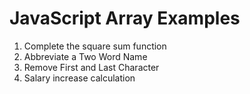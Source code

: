 # JavaScript Array Examples
1. Complete the square sum function
2. Abbreviate a Two Word Name
3. Remove First and Last Character
4. Salary increase calculation
